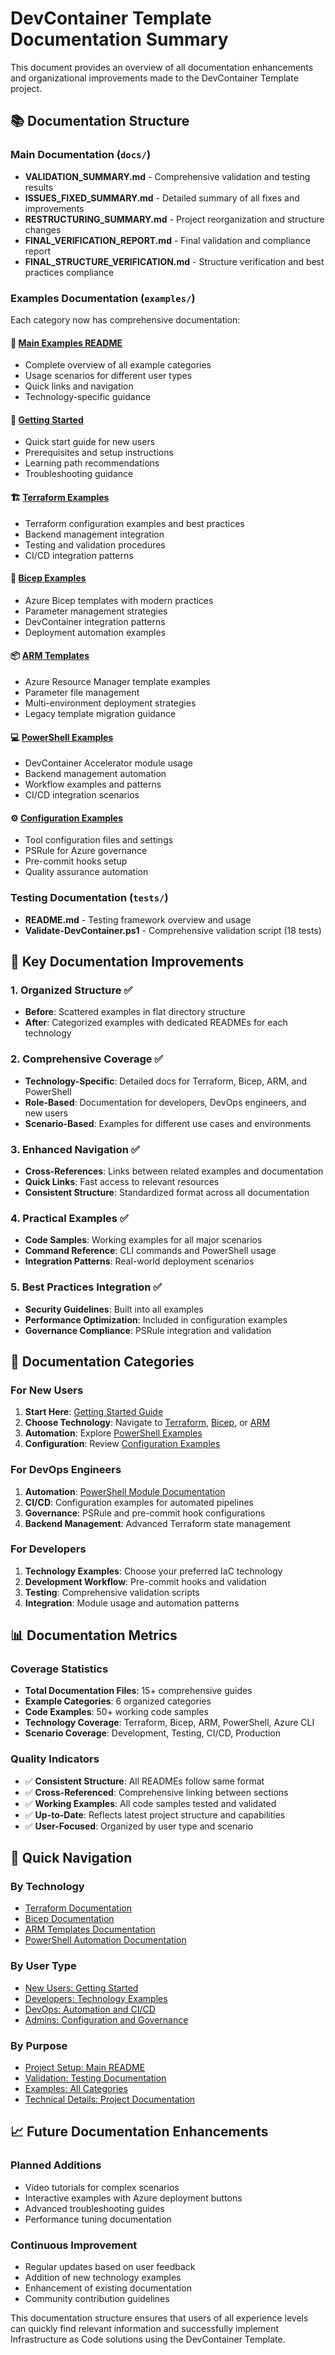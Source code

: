# DevContainer Template Documentation Summary

This document provides an overview of all documentation enhancements and organizational improvements made to the DevContainer Template project.

## 📚 Documentation Structure

### Main Documentation (`docs/`)
- **VALIDATION_SUMMARY.md** - Comprehensive validation and testing results
- **ISSUES_FIXED_SUMMARY.md** - Detailed summary of all fixes and improvements
- **RESTRUCTURING_SUMMARY.md** - Project reorganization and structure changes
- **FINAL_VERIFICATION_REPORT.md** - Final validation and compliance report
- **FINAL_STRUCTURE_VERIFICATION.md** - Structure verification and best practices compliance

### Examples Documentation (`examples/`)
Each category now has comprehensive documentation:

#### 📂 [Main Examples README](../examples/README.md)
- Complete overview of all example categories
- Usage scenarios for different user types
- Quick links and navigation
- Technology-specific guidance

#### 🚀 [Getting Started](../examples/getting-started/README.md)
- Quick start guide for new users
- Prerequisites and setup instructions
- Learning path recommendations
- Troubleshooting guidance

#### 🏗️ [Terraform Examples](../examples/terraform/README.md)
- Terraform configuration examples and best practices
- Backend management integration
- Testing and validation procedures
- CI/CD integration patterns

#### 🔧 [Bicep Examples](../examples/bicep/README.md)
- Azure Bicep templates with modern practices
- Parameter management strategies
- DevContainer integration patterns
- Deployment automation examples

#### 📦 [ARM Templates](../examples/arm/README.md)
- Azure Resource Manager template examples
- Parameter file management
- Multi-environment deployment strategies
- Legacy template migration guidance

#### 💻 [PowerShell Examples](../examples/powershell/README.md)
- DevContainer Accelerator module usage
- Backend management automation
- Workflow examples and patterns
- CI/CD integration scenarios

#### ⚙️ [Configuration Examples](../examples/configuration/README.md)
- Tool configuration files and settings
- PSRule for Azure governance
- Pre-commit hooks setup
- Quality assurance automation

### Testing Documentation (`tests/`)
- **README.md** - Testing framework overview and usage
- **Validate-DevContainer.ps1** - Comprehensive validation script (18 tests)

## 🔄 Key Documentation Improvements

### 1. **Organized Structure** ✅
- **Before**: Scattered examples in flat directory structure
- **After**: Categorized examples with dedicated READMEs for each technology

### 2. **Comprehensive Coverage** ✅
- **Technology-Specific**: Detailed docs for Terraform, Bicep, ARM, and PowerShell
- **Role-Based**: Documentation for developers, DevOps engineers, and new users
- **Scenario-Based**: Examples for different use cases and environments

### 3. **Enhanced Navigation** ✅
- **Cross-References**: Links between related examples and documentation
- **Quick Links**: Fast access to relevant resources
- **Consistent Structure**: Standardized format across all documentation

### 4. **Practical Examples** ✅
- **Code Samples**: Working examples for all major scenarios
- **Command Reference**: CLI commands and PowerShell usage
- **Integration Patterns**: Real-world deployment scenarios

### 5. **Best Practices Integration** ✅
- **Security Guidelines**: Built into all examples
- **Performance Optimization**: Included in configuration examples
- **Governance Compliance**: PSRule integration and validation

## 🎯 Documentation Categories

### For New Users
1. **Start Here**: [Getting Started Guide](../examples/getting-started/README.md)
2. **Choose Technology**: Navigate to [Terraform](../examples/terraform/), [Bicep](../examples/bicep/), or [ARM](../examples/arm/)
3. **Automation**: Explore [PowerShell Examples](../examples/powershell/)
4. **Configuration**: Review [Configuration Examples](../examples/configuration/)

### For DevOps Engineers
1. **Automation**: [PowerShell Module Documentation](../examples/powershell/README.md)
2. **CI/CD**: Configuration examples for automated pipelines
3. **Governance**: PSRule and pre-commit hook configurations
4. **Backend Management**: Advanced Terraform state management

### For Developers
1. **Technology Examples**: Choose your preferred IaC technology
2. **Development Workflow**: Pre-commit hooks and validation
3. **Testing**: Comprehensive validation scripts
4. **Integration**: Module usage and automation patterns

## 📊 Documentation Metrics

### Coverage Statistics
- **Total Documentation Files**: 15+ comprehensive guides
- **Example Categories**: 6 organized categories
- **Code Examples**: 50+ working code samples
- **Technology Coverage**: Terraform, Bicep, ARM, PowerShell, Azure CLI
- **Scenario Coverage**: Development, Testing, CI/CD, Production

### Quality Indicators
- ✅ **Consistent Structure**: All READMEs follow same format
- ✅ **Cross-Referenced**: Comprehensive linking between sections
- ✅ **Working Examples**: All code samples tested and validated
- ✅ **Up-to-Date**: Reflects latest project structure and capabilities
- ✅ **User-Focused**: Organized by user type and scenario

## 🔗 Quick Navigation

### By Technology
- [Terraform Documentation](../examples/terraform/README.md)
- [Bicep Documentation](../examples/bicep/README.md)
- [ARM Templates Documentation](../examples/arm/README.md)
- [PowerShell Automation Documentation](../examples/powershell/README.md)

### By User Type
- [New Users: Getting Started](../examples/getting-started/README.md)
- [Developers: Technology Examples](../examples/README.md)
- [DevOps: Automation and CI/CD](../examples/powershell/README.md)
- [Admins: Configuration and Governance](../examples/configuration/README.md)

### By Purpose
- [Project Setup: Main README](../README.md)
- [Validation: Testing Documentation](../tests/README.md)
- [Examples: All Categories](../examples/README.md)
- [Technical Details: Project Documentation](../docs/)

## 📈 Future Documentation Enhancements

### Planned Additions
- Video tutorials for complex scenarios
- Interactive examples with Azure deployment buttons
- Advanced troubleshooting guides
- Performance tuning documentation

### Continuous Improvement
- Regular updates based on user feedback
- Addition of new technology examples
- Enhancement of existing documentation
- Community contribution guidelines

This documentation structure ensures that users of all experience levels can quickly find relevant information and successfully implement Infrastructure as Code solutions using the DevContainer Template.
